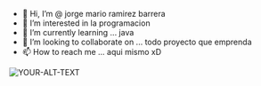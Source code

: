 - 👋 Hi, I’m @ jorge mario ramirez barrera
- 👀 I’m interested in  la programacion
- 🌱 I’m currently learning ...  java     
- 💞️ I’m looking to collaborate on ...  todo proyecto que emprenda 
- 📫 How to reach me ...  aqui mismo xD

<!---
jorgemarazba/jorgemarazba is a ✨ special ✨ repository because its `README.md` (this file) appears on your GitHub profile.
You can click the Preview link to take a look at your changes.
--->
<picture>
 <source media="(prefers-color-scheme: dark)" srcset="YOUR-DARKMODE-IMAGE">
 <source media="(prefers-color-scheme: light)" srcset="YOUR-LIGHTMODE-IMAGE">
 <img alt="YOUR-ALT-TEXT" src="YOUR-DEFAULT-IMAGE">
</picture>
